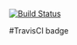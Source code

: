 [![Build Status](https://travis-ci.org/jdmacam/MyFirstExample.svg?branch=master)](https://travis-ci.org/jdmacam/MyFirstExample)

#TravisCI badge
